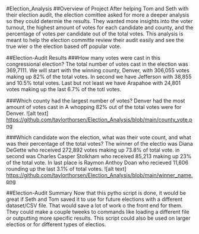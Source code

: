 #Election_Analysis
##Overview of Project
After helping Tom and Seth with their election audit, the election comittee asked
for more a deeper analysis so they could determie the results. They wanted more
insights into the voter turnout, the highest amount of votes for each candidate and
county, and the percentage of votes per candidate out of the total votes. This
analysis is meant to help the election committe review their audit easily and see
the true wier o the election based off popular vote.

##Election-Audit Results
###How many votes were cast in this congressional election?
The total number of votes cast in the election was 369,7111. We will start with the
winning county, Denver, with 306,055 votes making up 82% of the total votes. In
second we have Jefferson with 38,855 and 10.5% total votes. Last but not least we
have Arapahoe with 24,801 votes making up the last 6.7% of the totl votes.

###Which county had the largest number of votes?
Denver had the most amount of votes cast in A whopping 82% out of the total votes
were for Denver.
![alt text]
https://github.com/taylorthorsen/Election_Analysis/blob/main/county_vote.png

###Which candidate won the election, what was their vote count, and what was their
percentage of the total votes?
The winner of the electio was Diana DeGette who received 272,892 votes making up
73.8% of total vote. in second was Charles Casper Stolkham who received 85,213
making up 23% of the total vote. In last place is Raymon Anthoy Doan who recieved
11,606 rounding up the last 3.1% of total votes.
![alt text] https://github.com/taylorthorsen/Election_Analysis/blob/main/winner_name.png

##Election-Audit Summary
Now that this pytho script is done, it would be great if Seth and Tom saved it to
use for future elections with a different dataset/CSV file. That would save a lot
of work o the front end for them. They could make a couple tweeks to commands like
loading a different file or outputting more specific results. This script could
also be used on larger electios or for different types of electios.
